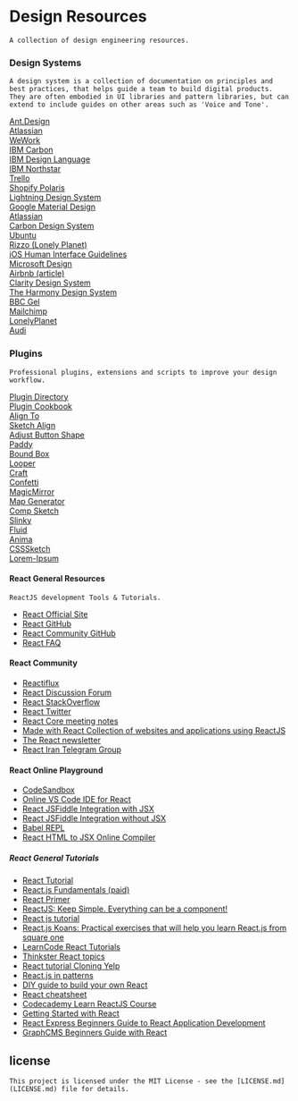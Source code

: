 # Design Resources

``
A collection of design engineering resources.
``


### Design Systems

``
A design system is a collection of documentation on principles and best practices, that helps guide a team to build digital products. They are often embodied in UI libraries and pattern libraries, but can extend to include guides on other areas such as 'Voice and Tone'.
``

[Ant.Design](https://ant.design)<br>
[Atlassian](https://atlassian.design)<br>
[WeWork](http://plasma.guide)<br>
[IBM Carbon](http://carbondesignsystem.com/)<br>
[IBM Design Language](https://www.ibm.com/design/language/)<br>	
[IBM Northstar](https://www.ibm.com/standards/web/)<br>
[Trello](https://design.trello.com/)<br>
[Shopify Polaris](https://polaris.shopify.com/)<br>
[Lightning Design System](https://www.lightningdesignsystem.com/)<br>
[Google Material Design](https://material.io/)<br>
[Atlassian](https://design.atlassian.com/)<br>
[Carbon Design System](http://carbondesignsystem.com/)<br>
[Ubuntu](https://design.ubuntu.com/)<br>
[Rizzo (Lonely Planet)](https://rizzo.lonelyplanet.com/)<br>
[iOS Human Interface Guidelines](https://developer.apple.com/ios/human-interface-guidelines/)<br>
[Microsoft Design](https://www.microsoft.com/en-us/design)<br>
[Airbnb (article)](http://airbnb.design/building-a-visual-language/)<br>
[Clarity Design System](https://vmware.github.io/clarity/)<br>
[The Harmony Design System](http://harmony.intuit.com/)<br>
[BBC Gel ](http://www.bbc.co.uk/gel)<br>
[Mailchimp](https://ux.mailchimp.com/)<br>
[LonelyPlanet](http://rizzo.lonelyplanet.com/styleguide/design-elements/colours)<br>
[Audi](http://audi.com/ci)<br>

### Plugins

``
Professional plugins, extensions and scripts to improve your design workflow.
``

[Plugin Directory](https://github.com/sketchplugins/plugin-directory)<br>
[Plugin Cookbook](https://github.com/turbobabr/Sketch-Plugins-Cookbook)<br>
[Align To](https://github.com/lucienlee/alignto)<br>
[Sketch Align](https://github.com/richardgazdik/sketch-align)<br>
[Adjust Button Shape](https://github.com/psilfver/sketch-adjust-button-shape)<br>
[Paddy](https://github.com/DWilliames/paddy-sketch-plugin)<br>
[Bound Box](https://github.com/lewishowles/sketch-bound-with-box)<br>
[Looper](http://sureskumar.com/looper)<br>
[Craft](https://www.invisionapp.com/craft)<br>
[Confetti](http://www.sketchconfetti.com)<br>
[MagicMirror](https://github.com/MagicSketch/MagicMirror)<br>
[Map Generator](https://github.com/eddiesigner/sketch-map-generator)<br>
[Comp Sketch](https://evilmartians.com/chronicles/compo-sketch)<br>
[Slinky](https://finchalyzer.github.io/slinky/)<br>
[Fluid](https://github.com/matt-curtis/Fluid-for-Sketch)<br>
[Anima](https://animaapp.github.io)<br>
[CSSSketch](https://github.com/JohnCoates/CSSketch)<br>
[Lorem-Ipsum](https://github.com/brandonbeecroft/Lorem-Ipsum-Plugin-for-Sketch)

#### React General Resources

``
ReactJS development Tools & Tutorials.
``

* [React Official Site](http://facebook.github.io/react/)
* [React GitHub](https://github.com/facebook/react)
* [React Community GitHub](https://github.com/reactjs)
* [React FAQ](https://reactfaq.site/)

#### React Community

* [Reactiflux](http://www.reactiflux.com/)
* [React Discussion Forum](https://discuss.reactjs.org/)
* [React StackOverflow](http://stackoverflow.com/questions/tagged/reactjs)
* [React Twitter](https://twitter.com/reactjs)
* [React Core meeting notes](https://github.com/reactjs/core-notes)
* [Made with React Collection of websites and applications using ReactJS](http://madewithreact.com/)
* [The React newsletter](http://theproblemsolver.nl/TheReactNewsletter/Subscribe)
* [React Iran Telegram Group](https://telegram.me/joinchat/D8jLp0D27irx4rjq2j88xw)

#### React Online Playground

* [CodeSandbox](https://codesandbox.io)
* [Online VS Code IDE for React](https://stackblitz.com)
* [React JSFiddle Integration with JSX](https://jsfiddle.net/reactjs/69z2wepo/)
* [React JSFiddle Integration without JSX](https://jsfiddle.net/reactjs/5vjqabv3/)
* [Babel REPL](https://babeljs.io/repl/)
* [React HTML to JSX Online Compiler](https://facebook.github.io/react/html-jsx.html)

##### React General Tutorials
* [React Tutorial](https://facebook.github.io/react/docs/tutorial.html)
* [React.js Fundamentals (paid)](https://tylermcginnis.com/courses/react-fundamentals)
* [React Primer](https://github.com/mikechau/react-primer-draft)
* [ReactJS: Keep Simple. Everything can be a component!](https://speakerdeck.com/pedronauck/reactjs-keep-simple-everything-can-be-a-component)
* [React js tutorial](https://hackr.io/tutorials/learn-react)
* [React.js Koans: Practical exercises that will help you learn React.js from square one](https://github.com/arkency/reactjs_koans)
* [LearnCode React Tutorials](https://www.youtube.com/watch?v=MhkGQAoc7bc&list=PLoYCgNOIyGABj2GQSlDRjgvXtqfDxKm5b)
* [Thinkster React topics](https://thinkster.io/topics/react)
* [React tutorial Cloning Yelp](https://www.fullstackreact.com/articles/react-tutorial-cloning-yelp/)
* [React.js in patterns](http://krasimirtsonev.com/blog/article/react-js-in-design-patterns)
* [DIY guide to build your own React](https://engineering.hexacta.com/didact-learning-how-react-works-by-building-it-from-scratch-51007984e5c5)
* [React cheatsheet](https://devhints.io/react)
* [Codecademy Learn ReactJS Course](https://www.codecademy.com/pt/learn/react-101)
* [Getting Started with React](https://sabe.io/tutorials/getting-started-with-react)
* [React Express Beginners Guide to React Application Development](http://www.react.express/)
* [GraphCMS Beginners Guide with React](https://graphcms.com/docs/getting-started/beginners_guide_with_react/)

## license

``This project is licensed under the MIT License - see the [LICENSE.md](LICENSE.md) file for details.``
